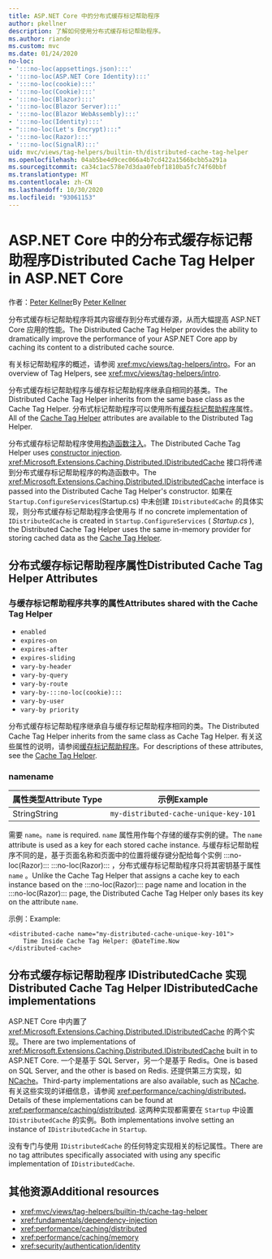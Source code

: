 ```yaml
---
title: ASP.NET Core 中的分布式缓存标记帮助程序
author: pkellner
description: 了解如何使用分布式缓存标记帮助程序。
ms.author: riande
ms.custom: mvc
ms.date: 01/24/2020
no-loc:
- ':::no-loc(appsettings.json):::'
- ':::no-loc(ASP.NET Core Identity):::'
- ':::no-loc(cookie):::'
- ':::no-loc(Cookie):::'
- ':::no-loc(Blazor):::'
- ':::no-loc(Blazor Server):::'
- ':::no-loc(Blazor WebAssembly):::'
- ':::no-loc(Identity):::'
- ":::no-loc(Let's Encrypt):::"
- ':::no-loc(Razor):::'
- ':::no-loc(SignalR):::'
uid: mvc/views/tag-helpers/builtin-th/distributed-cache-tag-helper
ms.openlocfilehash: 04ab5be4d9cec066a4b7cd422a1566bcbb5a291a
ms.sourcegitcommit: ca34c1ac578e7d3daa0febf1810ba5fc74f60bbf
ms.translationtype: MT
ms.contentlocale: zh-CN
ms.lasthandoff: 10/30/2020
ms.locfileid: "93061153"
---
```

# <a name="distributed-cache-tag-helper-in-aspnet-core"></a><span data-ttu-id="8f0ef-103">ASP.NET Core 中的分布式缓存标记帮助程序</span><span class="sxs-lookup"><span data-stu-id="8f0ef-103">Distributed Cache Tag Helper in ASP.NET Core</span></span>

<span data-ttu-id="8f0ef-104">作者：[Peter Kellner](https://peterkellner.net)</span><span class="sxs-lookup"><span data-stu-id="8f0ef-104">By [Peter Kellner](https://peterkellner.net)</span></span>

<span data-ttu-id="8f0ef-105">分布式缓存标记帮助程序将其内容缓存到分布式缓存源，从而大幅提高 ASP.NET Core 应用的性能。</span><span class="sxs-lookup"><span data-stu-id="8f0ef-105">The Distributed Cache Tag Helper provides the ability to dramatically improve the performance of your ASP.NET Core app by caching its content to a distributed cache source.</span></span>

<span data-ttu-id="8f0ef-106">有关标记帮助程序的概述，请参阅 <xref:mvc/views/tag-helpers/intro>。</span><span class="sxs-lookup"><span data-stu-id="8f0ef-106">For an overview of Tag Helpers, see <xref:mvc/views/tag-helpers/intro>.</span></span>

<span data-ttu-id="8f0ef-107">分布式缓存标记帮助程序与缓存标记帮助程序继承自相同的基类。</span><span class="sxs-lookup"><span data-stu-id="8f0ef-107">The Distributed Cache Tag Helper inherits from the same base class as the Cache Tag Helper.</span></span> <span data-ttu-id="8f0ef-108">分布式标记帮助程序可以使用所有[缓存标记帮助程序](xref:mvc/views/tag-helpers/builtin-th/cache-tag-helper)属性。</span><span class="sxs-lookup"><span data-stu-id="8f0ef-108">All of the [Cache Tag Helper](xref:mvc/views/tag-helpers/builtin-th/cache-tag-helper) attributes are available to the Distributed Tag Helper.</span></span>

<span data-ttu-id="8f0ef-109">分布式缓存标记帮助程序使用[构造函数注入](xref:fundamentals/dependency-injection#constructor-injection-behavior)。</span><span class="sxs-lookup"><span data-stu-id="8f0ef-109">The Distributed Cache Tag Helper uses [constructor injection](xref:fundamentals/dependency-injection#constructor-injection-behavior).</span></span> <span data-ttu-id="8f0ef-110"><xref:Microsoft.Extensions.Caching.Distributed.IDistributedCache> 接口将传递到分布式缓存标记帮助程序的构造函数中。</span><span class="sxs-lookup"><span data-stu-id="8f0ef-110">The <xref:Microsoft.Extensions.Caching.Distributed.IDistributedCache> interface is passed into the Distributed Cache Tag Helper's constructor.</span></span> <span data-ttu-id="8f0ef-111">如果在 `Startup.ConfigureServices`(Startup.cs) 中未创建 `IDistributedCache` 的具体实现，则分布式缓存标记帮助程序会使用与 </span><span class="sxs-lookup"><span data-stu-id="8f0ef-111">If no concrete implementation of `IDistributedCache` is created in `Startup.ConfigureServices` ( *Startup.cs* ), the Distributed Cache Tag Helper uses the same in-memory provider for storing cached data as the [Cache Tag Helper](xref:mvc/views/tag-helpers/builtin-th/cache-tag-helper).</span></span>

## <a name="distributed-cache-tag-helper-attributes"></a><span data-ttu-id="8f0ef-112">分布式缓存标记帮助程序属性</span><span class="sxs-lookup"><span data-stu-id="8f0ef-112">Distributed Cache Tag Helper Attributes</span></span>

### <a name="attributes-shared-with-the-cache-tag-helper"></a><span data-ttu-id="8f0ef-113">与缓存标记帮助程序共享的属性</span><span class="sxs-lookup"><span data-stu-id="8f0ef-113">Attributes shared with the Cache Tag Helper</span></span>

* `enabled`
* `expires-on`
* `expires-after`
* `expires-sliding`
* `vary-by-header`
* `vary-by-query`
* `vary-by-route`
* `vary-by-:::no-loc(cookie):::`
* `vary-by-user`
* `vary-by priority`

<span data-ttu-id="8f0ef-114">分布式缓存标记帮助程序继承自与缓存标记帮助程序相同的类。</span><span class="sxs-lookup"><span data-stu-id="8f0ef-114">The Distributed Cache Tag Helper inherits from the same class as Cache Tag Helper.</span></span> <span data-ttu-id="8f0ef-115">有关这些属性的说明，请参阅[缓存标记帮助程序](xref:mvc/views/tag-helpers/builtin-th/cache-tag-helper)。</span><span class="sxs-lookup"><span data-stu-id="8f0ef-115">For descriptions of these attributes, see the [Cache Tag Helper](xref:mvc/views/tag-helpers/builtin-th/cache-tag-helper).</span></span>

### <a name="name"></a><span data-ttu-id="8f0ef-116">name</span><span class="sxs-lookup"><span data-stu-id="8f0ef-116">name</span></span>

| <span data-ttu-id="8f0ef-117">属性类型</span><span class="sxs-lookup"><span data-stu-id="8f0ef-117">Attribute Type</span></span> | <span data-ttu-id="8f0ef-118">示例</span><span class="sxs-lookup"><span data-stu-id="8f0ef-118">Example</span></span>                               |
| -------------- | ------------------------------------- |
| <span data-ttu-id="8f0ef-119">String</span><span class="sxs-lookup"><span data-stu-id="8f0ef-119">String</span></span>         | `my-distributed-cache-unique-key-101` |

<span data-ttu-id="8f0ef-120">需要 `name`。</span><span class="sxs-lookup"><span data-stu-id="8f0ef-120">`name` is required.</span></span> <span data-ttu-id="8f0ef-121">`name` 属性用作每个存储的缓存实例的键。</span><span class="sxs-lookup"><span data-stu-id="8f0ef-121">The `name` attribute is used as a key for each stored cache instance.</span></span> <span data-ttu-id="8f0ef-122">与缓存标记帮助程序不同的是，基于页面名称和页面中的位置将缓存键分配给每个实例 :::no-loc(Razor)::: :::no-loc(Razor)::: ，分布式缓存标记帮助程序只将其密钥基于属性 `name` 。</span><span class="sxs-lookup"><span data-stu-id="8f0ef-122">Unlike the Cache Tag Helper that assigns a cache key to each instance based on the :::no-loc(Razor)::: page name and location in the :::no-loc(Razor)::: page, the Distributed Cache Tag Helper only bases its key on the attribute `name`.</span></span>

<span data-ttu-id="8f0ef-123">示例：</span><span class="sxs-lookup"><span data-stu-id="8f0ef-123">Example:</span></span>

```cshtml
<distributed-cache name="my-distributed-cache-unique-key-101">
    Time Inside Cache Tag Helper: @DateTime.Now
</distributed-cache>
```

## <a name="distributed-cache-tag-helper-idistributedcache-implementations"></a><span data-ttu-id="8f0ef-124">分布式缓存标记帮助程序 IDistributedCache 实现</span><span class="sxs-lookup"><span data-stu-id="8f0ef-124">Distributed Cache Tag Helper IDistributedCache implementations</span></span>

<span data-ttu-id="8f0ef-125">ASP.NET Core 中内置了 <xref:Microsoft.Extensions.Caching.Distributed.IDistributedCache> 的两个实现。</span><span class="sxs-lookup"><span data-stu-id="8f0ef-125">There are two implementations of <xref:Microsoft.Extensions.Caching.Distributed.IDistributedCache> built in to ASP.NET Core.</span></span> <span data-ttu-id="8f0ef-126">一个是基于 SQL Server，另一个是基于 Redis。</span><span class="sxs-lookup"><span data-stu-id="8f0ef-126">One is based on SQL Server, and the other is based on Redis.</span></span> <span data-ttu-id="8f0ef-127">还提供第三方实现，如 [NCache](http://www.alachisoft.com/ncache/aspnet-core-idistributedcache-ncache.html)。</span><span class="sxs-lookup"><span data-stu-id="8f0ef-127">Third-party implementations are also available, such as [NCache](http://www.alachisoft.com/ncache/aspnet-core-idistributedcache-ncache.html).</span></span> <span data-ttu-id="8f0ef-128">有关这些实现的详细信息，请参阅 <xref:performance/caching/distributed>。</span><span class="sxs-lookup"><span data-stu-id="8f0ef-128">Details of these implementations can be found at <xref:performance/caching/distributed>.</span></span> <span data-ttu-id="8f0ef-129">这两种实现都需要在 `Startup` 中设置 `IDistributedCache` 的实例。</span><span class="sxs-lookup"><span data-stu-id="8f0ef-129">Both implementations involve setting an instance of `IDistributedCache` in `Startup`.</span></span>

<span data-ttu-id="8f0ef-130">没有专门与使用 `IDistributedCache` 的任何特定实现相关的标记属性。</span><span class="sxs-lookup"><span data-stu-id="8f0ef-130">There are no tag attributes specifically associated with using any specific implementation of `IDistributedCache`.</span></span>

## <a name="additional-resources"></a><span data-ttu-id="8f0ef-131">其他资源</span><span class="sxs-lookup"><span data-stu-id="8f0ef-131">Additional resources</span></span>

* <xref:mvc/views/tag-helpers/builtin-th/cache-tag-helper>
* <xref:fundamentals/dependency-injection>
* <xref:performance/caching/distributed>
* <xref:performance/caching/memory>
* <xref:security/authentication/identity>
